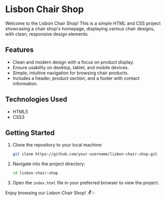 # Lisbon Chair Shop

Welcome to the Lisbon Chair Shop! This is a simple HTML and CSS project showcasing a chair shop's homepage, displaying various chair designs, with clean, responsive design elements.

## Features

- Clean and modern design with a focus on product display.
- Ensure usability on desktop, tablet, and mobile devices.
- Simple, intuitive navigation for browsing chair products.
- Includes a header, product section, and a footer with contact information.

## Technologies Used

- HTML5
- CSS3

## Getting Started

1. Clone the repository to your local machine:
    ```bash
    git clone https://github.com/your-username/lisbon-chair-shop.git
    ```

2. Navigate into the project directory:
    ```bash
    cd lisbon-chair-shop
    ```

3. Open the `index.html` file in your preferred browser to view the project.

Enjoy browsing our Lisbon Chair Shop! 🪑✨
